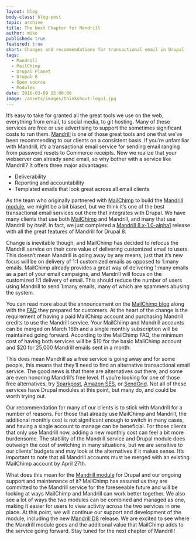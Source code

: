 ```yaml
---
layout: blog
body-class: blog-post
topic: archive
title: The Next Chapter for Mandrill
author: mike
published: true
featured: true
short: Changes and recommendations for transactional email in Drupal
tags:
  - Mandrill
  - MailChimp
  - Drupal Planet
  - Drupal 8
  - Open source
  - Modules
date: 2016-03-09 15:00:00
image: /assets/images/thinkshout-logo1.jpg
---
```


It’s easy to take for granted all the great tools we use on the web, everything from email, to social media, to git hosting. Many of these services are free or use advertising to support the sometimes significant costs to run them. [Mandrill](https://www.mandrill.com/) is one of those great tools and one that we’ve been recommending to our clients on a consistent basis. If you’re unfamiliar with Mandrill, it’s a transactional email service for sending email ranging from password resets to Commerce receipts. Now we realize that your webserver can already send email, so why bother with a service like Mandrill? It offers three major advantages: 

  * Deliverability
  * Reporting and accountability
  * Templated emails that look great across all email clients 

As the team who originally partnered with [MailChimp](http://mailchimp.com/) to build the [Mandrill module](https://www.drupal.org/project/mandrill), we might be a bit biased, but we think it’s one of the best transactional email services out there that integrates with Drupal. We have many clients that use both [MailChimp](https://www.drupal.org/project/mailchimp) and Mandrill, and many that use Mandrill by itself. In fact, we just completed a [Mandrill 8.x-1.0-alpha1](https://www.drupal.org/node/2683599) release with all the great features of Mandrill for Drupal 8. 

Change is inevitable though, and MailChimp has decided to refocus the Mandrill service on their core value of delivering customized email to users. This doesn’t mean Mandrill is going away by any means, just that it’s new focus will be on delivery of 1:1 customized emails as opposed to 1:many emails. MailChimp already provides a great way of delivering 1:many emails as a part of your email campaigns, and Mandrill will focus on the customized 1:1 delivery of email. This should reduce the number of users using Mandrill to send 1:many emails, many of which are spammers abusing the system. 

You can read more about the announcement on the [MailChimp blog](http://blog.mandrill.com/important-changes-to-mandrill.html) along with the [FAQ](https://mandrill.zendesk.com/hc/en-us/articles/217467117-Mandrill-MailChimp-Transition-FAQs) they prepared for customers. At the heart of the change is the requirement of having a paid MailChimp account and purchasing Mandrill credits to use the Mandrill service. Your MailChimp and Mandrill accounts can be merged on March 16th and a single monthly subscription will be maintained going forward. According to the MailChimp FAQ, the minimum cost of having both services will be $10 for the basic MailChimp account and $20 for 25,000 Mandrill emails sent in a month. 

This does mean Mandrill as a free service is going away and for some people, this means that they’ll need to find an alternative transactional email service. The good news is that there are alternatives out there, and some are even honoring Mandrill’s free level. If you’re looking for one of those free alternatives, try [Sparkpost](https://www.sparkpost.com/), [Amazon SES](http://aws.amazon.com/ses/details/), or [SendGrid](https://sendgrid.com/). Not all of these services have Drupal modules at this point, but many do, and could be worth trying out. 

Our recommendation for many of our clients is to stick with Mandrill for a number of reasons. For those that already use MailChimp and Mandrill, the additional monthly cost is not significant enough to switch in many cases, and having a single account to manage can be beneficial. For those clients that only use Mandrill now, adding a new monthly cost can feel a bit more burdensome. The stability of the Mandrill service and Drupal module does outweigh the cost of switching in many situations, but we are sensitive to our clients’ budgets and may look at the alternatives if it makes sense. It’s important to note that all Mandrill accounts must be merged with an existing MailChimp account by April 27th. 

What does this mean for the [Mandrill module](https://www.drupal.org/project/mandrill) for Drupal and our ongoing support and maintenance of it? MailChimp has assured us they are committed to the Mandrill service for the foreseeable future and will be looking at ways MailChimp and Mandrill can work better together. We also see a lot of ways the two modules can be combined and managed as one, making it easier for users to view activity across the two services in one place. At this point, we will continue our support and development of the module, including the new [Mandrill D8](https://www.drupal.org/node/2683599) release. We are excited to see where the Mandrill module goes and the additional value that MailChimp adds to the service going forward. Stay tuned for the next chapter of Mandrill! 
